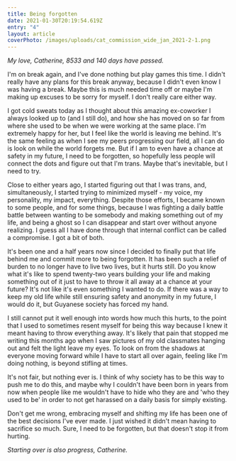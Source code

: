 ```yaml
---
title: Being forgotten
date: 2021-01-30T20:19:54.619Z
entry: "4"
layout: article
coverPhoto: /images/uploads/cat_commission_wide_jan_2021-2-1.png
---
```

*My love, Catherine, 8533 and 140 days have passed.*

I'm on break again, and I've done nothing but play games this time. I didn't really have any plans for this break anyway, because I didn't even know I was having a break. Maybe this is much needed time off or maybe I'm making up excuses to be sorry for myself. I don't really care either way.

I got cold sweats today as I thought about this amazing ex-coworker I always looked up to (and I still do), and how she has moved on so far from where she used to be when we were working at the same place. I'm extremely happy for her, but I feel like the world is leaving me behind. It's the same feeling as when I see my peers progressing our field, all I can do is look on while the world forgets me. But if I am to even have a chance at safety in my future, I need to be forgotten, so hopefully less people will connect the dots and figure out that I'm trans. Maybe that's inevitable, but I need to try.

Close to either years ago, I started figuring out that I was trans, and, simultaneously, I started trying to minimized myself - my voice, my personality, my impact, everything. Despite those efforts, I became known to some people, and for some things, because I was fighting a daily battle battle between wanting to be somebody and making something out of my life, and being a ghost so I can disappear and start over without anyone realizing. I guess all I have done through that internal conflict can be called a compromise. I got a bit of both.

It's been one and a half years now since I decided to finally put that life behind me and commit more to being forgotten. It has been such a relief of burden to no longer have to live two lives, but it hurts still. Do you know what it's like to spend twenty-two years building your life and making something out of it just to have to throw it all away at a chance at your future? It's not like it's even something I wanted to do. If there was a way to keep my old life while still ensuring safety and anonymity in my future, I would do it, but Guyanese society has forced my hand.

I still cannot put it well enough into words how much this hurts, to the point that I used to sometimes resent myself for being this way because I knew it meant having to throw everything away. It's likely that pain that stopped me writing this months ago when I saw pictures of my old classmates hanging out and felt the light leave my eyes. To look on from the shadows at everyone moving forward while I have to start all over again, feeling like I'm doing nothing, is beyond stifling at times.

It's not fair, but nothing ever is. I think of why society has to be this way to push me to do this, and maybe why I couldn't have been born in years from now when people like me wouldn't have to hide who they are and 'who they used to be' in order to not get harassed on a daily basis for simply existing.

Don't get me wrong, embracing myself and shifting my life has been one of the best decisions I've ever made. I just wished it didn't mean having to sacrifice so much. Sure, I need to be forgotten, but that doesn't stop it from hurting.

*Starting over is also progress, Catherine.*